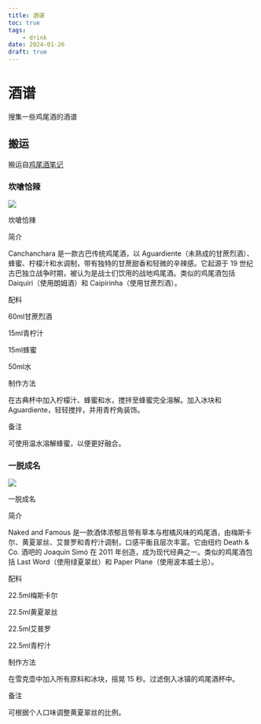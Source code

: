 ```yaml
---
title: 酒谱
toc: true
tags:
    - drink
date: 2024-01-26
draft: true
---
```


# 酒谱

搜集一些鸡尾酒的酒谱

## 搬运

搬运自[鸡尾酒笔记](https://cocktailnotes.cn)

### 坎嗆恰辣

![](https://cocktailnotes.cn/cocktail_notes/images/Canchanchara.jpg)

坎嗆恰辣

简介

Canchanchara 是一款古巴传统鸡尾酒，以 Aguardiente（未熟成的甘蔗烈酒）、蜂蜜、柠檬汁和水调制，带有独特的甘蔗甜香和轻微的辛辣感。它起源于 19 世纪古巴独立战争时期，被认为是战士们饮用的战地鸡尾酒。类似的鸡尾酒包括 Daiquiri（使用朗姆酒）和 Caipirinha（使用甘蔗烈酒）。

配料

60ml甘蔗烈酒

15ml青柠汁

15ml蜂蜜

50ml水

制作方法

在古典杯中加入柠檬汁、蜂蜜和水，搅拌至蜂蜜完全溶解。加入冰块和 Aguardiente，轻轻搅拌，并用青柠角装饰。

备注

可使用温水溶解蜂蜜，以便更好融合。

### 一脱成名

![](https://cocktailnotes.cn/cocktail_notes/images/NakedAndFamous.jpg)

一脱成名

简介

Naked and Famous 是一款酒体浓郁且带有草本与柑橘风味的鸡尾酒，由梅斯卡尔、黄夏翠丝、艾普罗和青柠汁调制，口感平衡且层次丰富。它由纽约 Death & Co. 酒吧的 Joaquín Simó 在 2011 年创造，成为现代经典之一。类似的鸡尾酒包括 Last Word（使用绿夏翠丝）和 Paper Plane（使用波本威士忌）。

配料

22.5ml梅斯卡尔

22.5ml黄夏翠丝

22.5ml艾普罗

22.5ml青柠汁

制作方法

在雪克壶中加入所有原料和冰块，摇晃 15 秒。过滤倒入冰镇的鸡尾酒杯中。

备注

可根据个人口味调整黄夏翠丝的比例。
